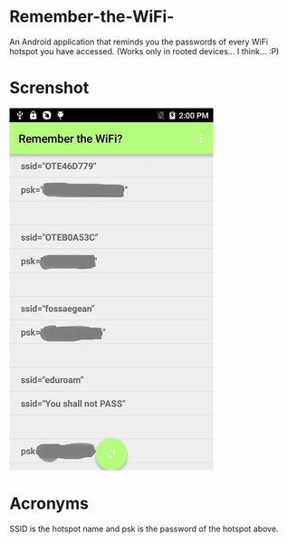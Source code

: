 # Remember-the-WiFi-
An Android application that reminds you the passwords of every WiFi hotspot you have accessed.
(Works only in rooted devices... I think... :P)

# Screnshot
![alt tag](https://github.com/georgemakrakis/Remember-the-WiFi-/blob/master/Screeshots/20170225_140043.jpg)

# Acronyms
SSID is the hotspot name and psk is the password of the hotspot above.
